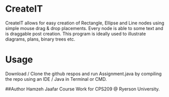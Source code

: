 # CreateIT

CreateIT allows for easy creation of Rectangle, Ellipse and Line nodes using simple mouse drag & drop placements. Every node is able to some text and is draggable post creation. This program is ideally used to illustrate diagrams, plans, binary trees etc. 

# Usage

Download / Clone the github respos and run Assignment.java by compiling the repo using an IDE / Java in Terminal or CMD. 

##Author
Hamzeh Jaafar
Course Work for CPS209 @ Ryerson University.

